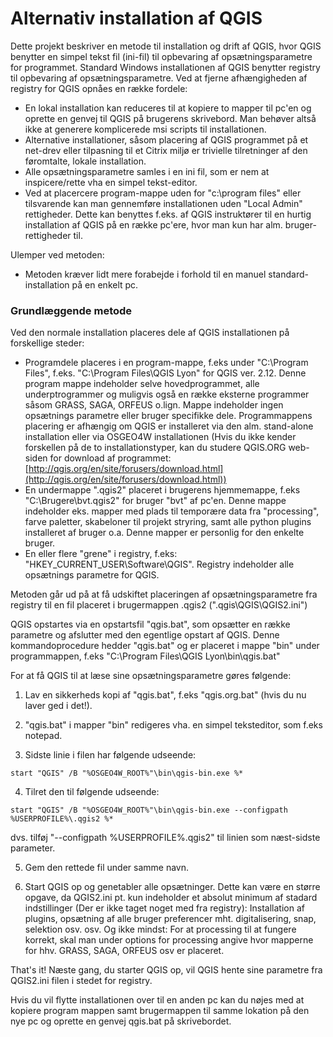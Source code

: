 # Alternativ installation af QGIS

Dette projekt beskriver en metode til installation og drift af QGIS, hvor QGIS benytter en simpel tekst fil (ini-fil) til opbevaring af opsætningsparametre for programmet. Standard Windows installationen af QGIS benytter registry til opbevaring af opsætningsparametre. Ved at fjerne afhængigheden af registry for QGIS opnåes en række fordele:

- En lokal installation kan reduceres til at kopiere to mapper til pc'en og oprette en genvej til QGIS på brugerens skrivebord. Man behøver altså ikke at generere komplicerede msi scripts til installationen.
- Alternative installationer, såsom placering af QGIS programmet på et net-drev eller tilpasning til et Citrix miljø er trivielle tilretninger af den føromtalte, lokale installation.
- Alle opsætningsparametre samles i en ini fil, som er nem at inspicere/rette vha en simpel tekst-editor.
- Ved at placercere program-mappe uden for "c:\program files" eller tilsvarende kan man gennemføre installationen uden "Local Admin" rettigheder. Dette kan benyttes f.eks. af QGIS instruktører til en hurtig installation af QGIS på en række pc'ere, hvor man kun har alm. bruger-rettigheder til.

Ulemper ved metoden:

- Metoden kræver lidt mere forabejde i forhold til en manuel standard-installation på en enkelt pc.


### Grundlæggende metode

Ved den normale installation placeres dele af QGIS installationen på forskellige steder:

- Programdele placeres i en program-mappe, f.eks under "C:\Program Files", f.eks. "C:\Program Files\QGIS Lyon" for QGIS ver. 2.12. Denne program mappe indeholder selve hovedprogrammet, alle underptrogrammer og muligvis også en række eksterne programmer såsom GRASS, SAGA, ORFEUS o.lign. Mappe indeholder ingen opsætnings parametre eller bruger specifikke dele. Programmappens placering er afhængig om QGIS er installeret via den alm. stand-alone installation eller via OSGEO4W installationen (Hvis du ikke kender forskellen på de to installationstyper, kan du studere QGIS.ORG web-siden for download af programmet: [http://qgis.org/en/site/forusers/download.html](http://qgis.org/en/site/forusers/download.html))
- En undermappe ".qgis2" placeret i brugerens hjemmemappe, f.eks "C:\Brugere\bvt\.qgis2" for bruger "bvt" af pc'en. Denne mappe indeholder eks. mapper med plads til temporære data fra "processing", farve paletter, skabeloner til projekt stryring, samt alle python plugins installeret af bruger o.a. Denne mapper er personlig for den enkelte bruger.
- En eller flere "grene" i registry, f.eks: "HKEY_CURRENT_USER\Software\QGIS". Registry indeholder alle opsætnings parametre for QGIS.

Metoden går ud på at få udskiftet placeringen af opsætningsparametre fra registry til en fil placeret i brugermappen .qgis2 (".qgis\QGIS\QGIS2.ini")

QGIS opstartes via en opstartsfil "qgis.bat", som opsætter en række parametre og afslutter med den egentlige opstart af QGIS. Denne kommandoprocedure hedder "qgis.bat" og er placeret i mappe "bin" under programmappen, f.eks "C:\Program Files\QGIS Lyon\bin\qgis.bat"

For at få QGIS til at læse sine opsætningsparametre gøres følgende:

1. Lav en sikkerheds kopi af "qgis.bat", f.eks "qgis.org.bat" (hvis du nu laver ged i det!).

2. "qgis.bat" i mapper "bin" redigeres vha. en simpel teksteditor, som f.eks notepad.

3. Sidste linie i filen har følgende udseende:
```
start "QGIS" /B "%OSGEO4W_ROOT%"\bin\qgis-bin.exe %*
```

4. Tilret den til følgende udseende:
```
start "QGIS" /B "%OSGEO4W_ROOT%"\bin\qgis-bin.exe --configpath %USERPROFILE%\.qgis2 %*
```
dvs. tilføj "--configpath %USERPROFILE%\.qgis2" til linien som næst-sidste parameter.

5. Gem den rettede fil under samme navn.

6. Start QGIS op og genetabler alle opsætninger. Dette kan være en større opgave, da QGIS2.ini pt. kun indeholder et absolut minimum af stadard indstillinger (Der er ikke taget noget med fra registry): Installation af plugins, opsætning af alle bruger preferencer mht. digitalisering, snap, selektion osv. osv. Og ikke mindst: For at processing til at fungere korrekt, skal man under options for processing angive hvor mapperne for hhv. GRASS, SAGA, ORFEUS osv er placeret.

That's it! Næste gang, du starter QGIS op, vil QGIS hente sine parametre fra QGIS2.ini filen i stedet for registry.

Hvis du vil flytte installationen over til en anden pc kan du nøjes med at kopiere program mappen samt brugermappen til samme lokation på den nye pc og oprette en genvej qgis.bat på skrivebordet.